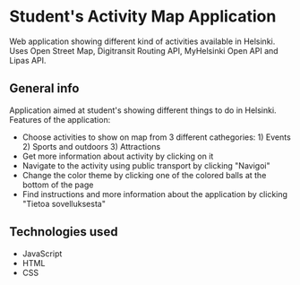 # Student's Activity Map Application
Web application showing different kind of activities available in Helsinki. Uses Open Street Map, Digitransit Routing API, MyHelsinki Open API and Lipas API.

## General info
Application aimed at student's showing different things to do in Helsinki. Features of the application:
* Choose activities to show on map from 3 different cathegories: 1) Events 2) Sports and outdoors 3) Attractions
* Get more information about activity by clicking on it
* Navigate to the activity using public transport by clicking "Navigoi"
* Change the color theme by clicking one of the colored balls at the bottom of the page
* Find instructions and more information about the application by clicking "Tietoa sovelluksesta"

## Technologies used
* JavaScript
* HTML
* CSS
